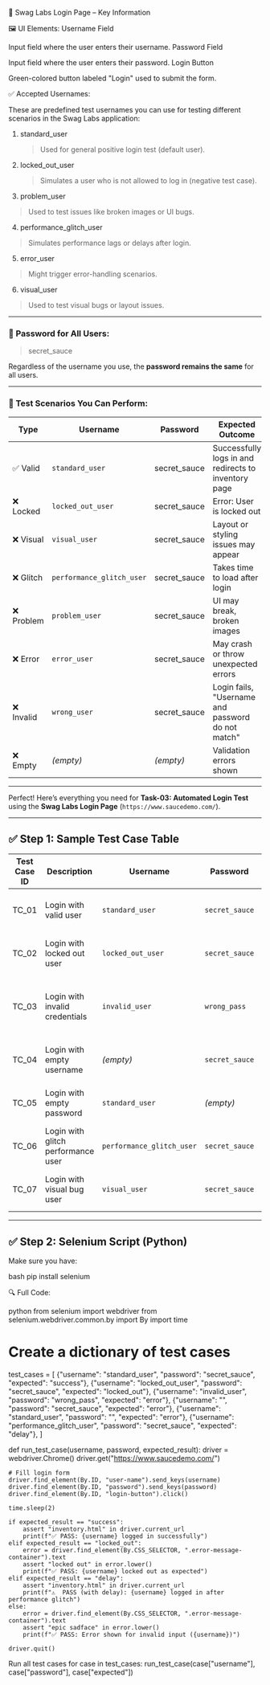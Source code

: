
 🔐 Swag Labs Login Page – Key Information

🖼️ UI Elements:
Username Field

   Input field where the user enters their username.
         Password Field

   Input field where the user enters their password.
     Login Button

   Green-colored button labeled "Login" used to submit the form.


 ✅ Accepted Usernames:

These are predefined test usernames you can use for testing different scenarios in the Swag Labs application:

1. standard_user

   > Used for general positive login test (default user).
2. locked_out_user

   > Simulates a user who is not allowed to log in (negative test case).
3.  problem_user

   > Used to test issues like broken images or UI bugs.
4.  performance_glitch_user

   > Simulates performance lags or delays after login.
5.  error_user

   > Might trigger error-handling scenarios.
6.  visual_user

   > Used to test visual bugs or layout issues.

---

### 🔑 Password for All Users:

>  secret_sauce

Regardless of the username you use, the **password remains the same** for all users.

---

### 🔁 Test Scenarios You Can Perform:

| Type      | Username                  | Password      | Expected Outcome                                     |
| --------- | ------------------------- | ------------- | ---------------------------------------------------- |
| ✅ Valid   | `standard_user`           | secret\_sauce | Successfully logs in and redirects to inventory page |
| ❌ Locked  | `locked_out_user`         | secret\_sauce | Error: User is locked out                            |
| ❌ Visual  | `visual_user`             | secret\_sauce | Layout or styling issues may appear                  |
| ❌ Glitch  | `performance_glitch_user` | secret\_sauce | Takes time to load after login                       |
| ❌ Problem | `problem_user`            | secret\_sauce | UI may break, broken images                          |
| ❌ Error   | `error_user`              | secret\_sauce | May crash or throw unexpected errors                 |
| ❌ Invalid | `wrong_user`              | secret\_sauce | Login fails, "Username and password do not match"    |
| ❌ Empty   | *(empty)*                 | *(empty)*     | Validation errors shown                              |

---

Perfect! Here’s everything you need for **Task-03: Automated Login Test** using the **Swag Labs Login Page** (`https://www.saucedemo.com/`).

---

## ✅ Step 1: Sample Test Case Table

| Test Case ID | Description                        | Username                  | Password       | Expected Result                           | Type       |
| ------------ | ---------------------------------- | ------------------------- | -------------- | ----------------------------------------- | ---------- |
| TC\_01       | Login with valid user              | `standard_user`           | `secret_sauce` | Redirects to inventory page               | Positive   |
| TC\_02       | Login with locked out user         | `locked_out_user`         | `secret_sauce` | Error: User is locked out                 | Negative   |
| TC\_03       | Login with invalid credentials     | `invalid_user`            | `wrong_pass`   | Error: Username and password do not match | Negative   |
| TC\_04       | Login with empty username          | *(empty)*                 | `secret_sauce` | Error: Username is required               | Negative   |
| TC\_05       | Login with empty password          | `standard_user`           | *(empty)*      | Error: Password is required               | Negative   |
| TC\_06       | Login with glitch performance user | `performance_glitch_user` | `secret_sauce` | Logs in with delay                        | Edge Case  |
| TC\_07       | Login with visual bug user         | `visual_user`             | `secret_sauce` | Layout issues may be present              | Visual Bug |

---

## ✅ Step 2: Selenium Script (Python)

Make sure you have:

bash
pip install selenium

 🔍 Full Code:

python
from selenium import webdriver
from selenium.webdriver.common.by import By
import time

# Create a dictionary of test cases
test_cases = [
    {"username": "standard_user", "password": "secret_sauce", "expected": "success"},
    {"username": "locked_out_user", "password": "secret_sauce", "expected": "locked_out"},
    {"username": "invalid_user", "password": "wrong_pass", "expected": "error"},
    {"username": "", "password": "secret_sauce", "expected": "error"},
    {"username": "standard_user", "password": "", "expected": "error"},
    {"username": "performance_glitch_user", "password": "secret_sauce", "expected": "delay"},
]

def run_test_case(username, password, expected_result):
    driver = webdriver.Chrome()
    driver.get("https://www.saucedemo.com/")

    # Fill login form
    driver.find_element(By.ID, "user-name").send_keys(username)
    driver.find_element(By.ID, "password").send_keys(password)
    driver.find_element(By.ID, "login-button").click()
    
    time.sleep(2)

    if expected_result == "success":
        assert "inventory.html" in driver.current_url
        print(f"✅ PASS: {username} logged in successfully")
    elif expected_result == "locked_out":
        error = driver.find_element(By.CSS_SELECTOR, ".error-message-container").text
        assert "locked out" in error.lower()
        print(f"✅ PASS: {username} locked out as expected")
    elif expected_result == "delay":
        assert "inventory.html" in driver.current_url
        print(f"⚠️  PASS (with delay): {username} logged in after performance glitch")
    else:
        error = driver.find_element(By.CSS_SELECTOR, ".error-message-container").text
        assert "epic sadface" in error.lower()
        print(f"✅ PASS: Error shown for invalid input ({username})")

    driver.quit()

 Run all test cases
for case in test_cases:
    run_test_case(case["username"], case["password"], case["expected"])
